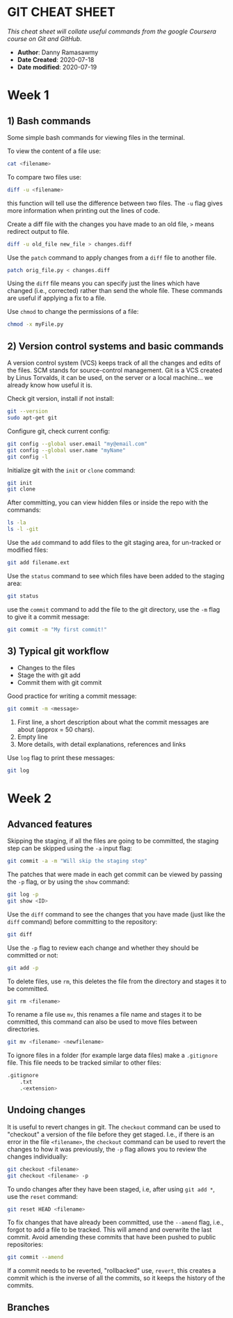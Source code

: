 # GIT CHEAT SHEET
*This cheat sheet will collate useful commands from the google Coursera course on Git and GitHub.*

- **Author**: Danny Ramasawmy
- **Date Created**: 2020-07-18
- **Date modified**: 2020-07-19

# Week 1

## 1) Bash commands
Some simple bash commands for viewing files in the terminal.

To view the content of a file use:
``` bash
cat <filename>
```
To compare two files use:
``` bash
diff -u <filename>
```
this function will tell use the difference between two files. The `-u` flag gives more information when printing out the lines of code. 

Create a diff file with the changes you have made to an old file, `>` means redirect output to file.
```bash
diff -u old_file new_file > changes.diff
```
Use the `patch` command to apply changes from a `diff` file to another file.
```bash
patch orig_file.py < changes.diff 
```
Using the `diff` file means you can specify just the lines which have changed (i.e., corrected) rather than send the whole file. These commands are useful if applying a fix to a file. 

Use `chmod` to change the permissions of a file:
```bash
chmod -x myFile.py
```

## 2) Version control systems and basic commands
A version control system (VCS) keeps track of all the changes and edits of the files. SCM stands for source-control management. Git is a VCS created by Linus Torvalds, it can be used, on the server or a local machine... we already know how useful it is.

Check git version, install if not install:
```bash
git --version
sudo apt-get git
```

Configure git, check current config:
```bash
git config --global user.email "my@email.com"
git config --global user.name "myName"
git config -l
```

Initialize git with the `init` or `clone` command:
```bash
git init
git clone
```

After committing, you can view hidden files or inside the repo with the commands:
```bash
ls -la
ls -l -git
```

Use the `add` command to add files to the git staging area, for un-tracked or modified files:
```bash
git add filename.ext
```

Use the `status` command to see which files have been added to the staging area:
```bash
git status
```

use the `commit` command to add the file to the git directory, use the `-m` flag to give it a commit message:
```bash
git commit -m "My first commit!"
```

## 3) Typical git workflow

- Changes to the files
- Stage the with git add
- Commit them with git commit

Good practice for writing a commit message:
```bash
git commit -m <message>
```
1. First line, a short description about what the commit messages are about (approx = 50 chars).
2. Empty line
3. More details, with detail explanations, references and links

Use `log` flag to print these messages:
```bash
git log
```

# Week 2

## Advanced features

Skipping the staging, if all the files are going to be committed, the staging step can be skipped using the `-a` input flag:
```bash
git commit -a -m "Will skip the staging step"
```

The patches that were made in each get commit can be viewed by passing the `-p` flag, or by using the `show` command:
```bash
git log -p
git show <ID>
```

Use the `diff` command to see the changes that you have made (just like the `diff` command) before committing to the repository:
```bash
git diff
``` 

Use the `-p` flag to review each change and whether they should be committed or not:
```bash
git add -p
```

To delete files, use `rm`, this deletes the file from the directory and stages it to be committed.
```bash
git rm <filename>
```

To rename a file use `mv`, this renames a file name and stages it to be committed, this command can also be used to move files between directories.
```bash
git mv <filename> <newfilename>
```

To ignore files in a folder (for example large data files) make a `.gitignore` file. This file needs to be tracked similar to other files:
```bash
.gitignore
    .txt
    .<extension>
```

## Undoing changes
It is useful to revert changes in git. The `checkout` command can be used to "checkout" a version of the file before they get staged. I.e., if there is an error in the file `<filename>`, the `checkout` command can be used to revert the changes to how it was previously, the `-p` flag allows you to review the changes individually:
```bash
git checkout <filename>
git checkout <filename> -p
```

To undo changes after they have been staged, i.e, after using `git add *`, use the `reset` command:
```bash
git reset HEAD <filename>
```

To fix changes that have already been committed, use the `--amend` flag, i.e., forgot to add a file to be tracked. This will amend and overwrite the last commit. Avoid amending these commits that have been pushed to public repositories:
```bash
git commit --amend
```

If a commit needs to be reverted, "rollbacked" use, `revert`, this creates a commit which is the inverse of all the commits, so it keeps the history of the commits.





## Branches 


